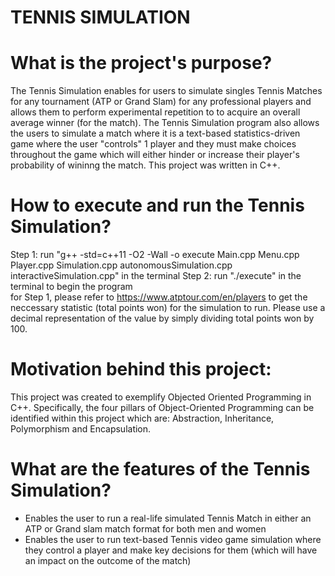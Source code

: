 # TENNIS SIMULATION 

# What is the project's purpose? 
The Tennis Simulation enables for users to simulate singles Tennis Matches for any tournament (ATP or Grand Slam) for any professional players and allows them to perform experimental repetition to to acquire an overall average winner (for the match). The Tennis Simulation program also allows the users to simulate a match where it is a text-based statistics-driven game where the user "controls" 1 player and they must make choices throughout the game which will either hinder or increase their player's probability of wininng the match. This project was written in C++. 

# How to execute and run the Tennis Simulation? 
Step 1: run "g++ -std=c++11 -O2 -Wall -o execute Main.cpp Menu.cpp Player.cpp Simulation.cpp autonomousSimulation.cpp interactiveSimulation.cpp" in the terminal 
Step 2: run "./execute" in the terminal to begin the program  
for Step 1, please refer to https://www.atptour.com/en/players to get the neccessary statistic (total points won) for the simulation to run. Please use a decimal 
representation of the value by simply dividing total points won by 100. 

# Motivation behind this project: 
This project was created to exemplify Objected Oriented Programming in C++. Specifically, the four pillars of Object-Oriented Programming can be identified within this project which are: Abstraction, Inheritance, Polymorphism and Encapsulation.

# What are the features of the Tennis Simulation? 
* Enables the user to run a real-life simulated Tennis Match in either an ATP or Grand slam match format for both men and women 
* Enables the user to run text-based Tennis video game simulation where they control a player and make key decisions for them (which will have an impact on the outcome of the match)

